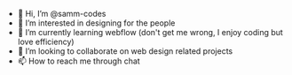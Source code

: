 - 👋 Hi, I’m @samm-codes
- 👀 I’m interested in designing for the people
- 🌱 I’m currently learning webflow (don't get me wrong, I enjoy coding but love efficiency)
- 💞️ I’m looking to collaborate on web design related projects
- 📫 How to reach me through chat

<!---
samm-codes/samm-codes is a ✨ special ✨ repository because its `README.md` (this file) appears on your GitHub profile.
You can click the Preview link to take a look at your changes.
--->
